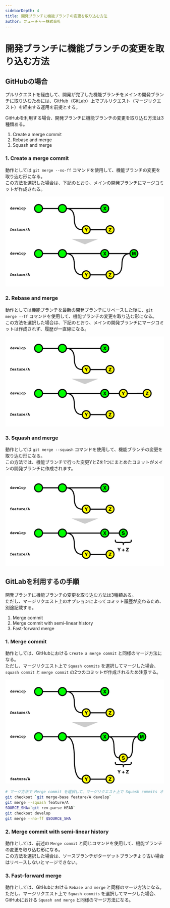 ```yaml
---
sidebarDepth: 4
title: 開発ブランチに機能ブランチの変更を取り込む方法
author: フューチャー株式会社
---
```


# 開発ブランチに機能ブランチの変更を取り込む方法

## GitHubの場合

プルリクエストを経由して、開発が完了した機能ブランチをメインの開発ブランチに取り込むためには、GitHub（GitLab）上でプルリクエスト（マージリクエスト）を経由する運用を前提とする。

GitHubを利用する場合、開発ブランチに機能ブランチの変更を取り込む方法は3種類ある。

1. Create a merge commit
2. Rebase and merge
3. Squash and merge

### 1. Create a merge commit

動作としては `git merge --no-ff` コマンドを使用して、機能ブランチの変更を取り込む形になる。  
この方法を選択した場合は、下記のとおり、メインの開発ブランチにマージコミットが作成される。

![Merge Commit](img/merge_strategy_feature_to_develop_merge_commit.drawio.png)

### 2. Rebase and merge

動作としては機能ブランチを最新の開発ブランチにリベースした後に、`git merge --ff` コマンドを使用して、機能ブランチの変更を取り込む形になる。  
この方法を選択した場合は、下記のとおり、メインの開発ブランチにマージコミットは作成されず、履歴が一直線になる。

![Rebase and Merge](img/merge_strategy_feature_to_develop_rebase_and_merge.drawio.png)

### 3. Squash and merge

動作としては `git merge --squash` コマンドを使用して、機能ブランチの変更を取り込む形になる。  
この方法では、機能ブランチで行った変更YとZを1つにまとめたコミットがメインの開発ブランチに作成されます。

![Squash and Merge](img/merge_strategy_feature_to_develop_squash_and_merge.drawio.png)

## GitLabを利用するの手順

開発ブランチに機能ブランチの変更を取り込む方法は3種類ある。  
ただし、マージリクエスト上のオプションによってコミット履歴が変わるため、別途記載する。

1. Merge commit
2. Merge commit with semi-linear history
3. Fast-forward merge

### 1. Merge commit

動作としては、GitHubにおける `Create a merge commit` と同様のマージ方法になる。  
ただし、マージリクエスト上で `Squash commits` を選択してマージした場合、`squash commit` と `merge commit` の2つのコミットが作成されるため注意する。

![Merge commit with squash commits](img/merge_strategy_feature_to_develop_squash_and_merge_gitlab.drawio.png)

```bash
# マージ方法で Merge commit を選択して、マージリクエスト上で Squash commits オプションを選択してマージした場合
git checkout `git merge-base feature/A develop`
git merge --squash feature/A
SOURCE_SHA=`git rev-parse HEAD`
git checkout develop
git merge --no-ff $SOURCE_SHA
```

### 2. Merge commit with semi-linear history

動作としては、前述の `Merge commit` と同じコマンドを使用して、機能ブランチの変更を取り込む形になる。  
この方法を選択した場合は、ソースブランチがターゲットブランチより古い場合はリベースしないとマージできない。

### 3. Fast-forward merge

動作としては、GitHubにおける `Rebase and merge` と同様のマージ方法になる。  
ただし、マージリクエスト上で `Squash commits` を選択してマージした場合、GitHubにおける `Squash and merge` と同様のマージ方法になる。
